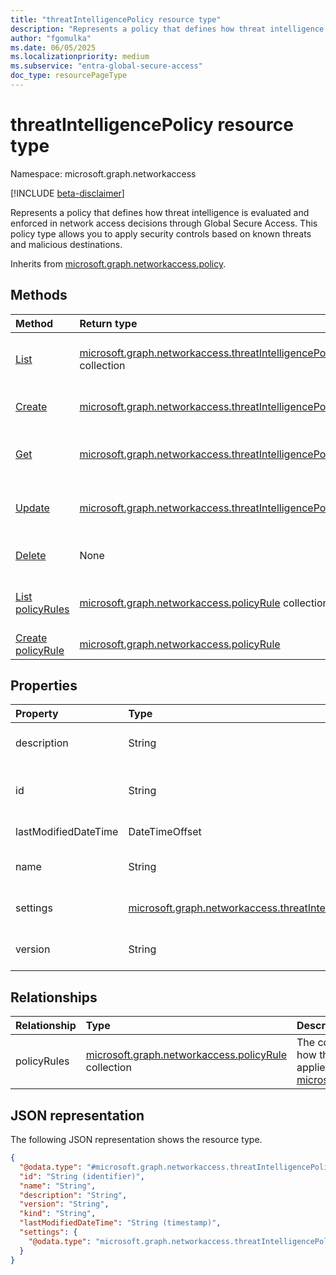 ```yaml
---
title: "threatIntelligencePolicy resource type"
description: "Represents a policy that defines how threat intelligence is evaluated and enforced in network access decisions."
author: "fgomulka"
ms.date: 06/05/2025
ms.localizationpriority: medium
ms.subservice: "entra-global-secure-access"
doc_type: resourcePageType
---
```


# threatIntelligencePolicy resource type

Namespace: microsoft.graph.networkaccess

[!INCLUDE [beta-disclaimer](../../includes/beta-disclaimer.md)]

Represents a policy that defines how threat intelligence is evaluated and enforced in network access decisions through Global Secure Access. This policy type allows you to apply security controls based on known threats and malicious destinations.


Inherits from [microsoft.graph.networkaccess.policy](../resources/networkaccess-policy.md).


## Methods
|Method|Return type|Description|
|:---|:---|:---|
|[List](../api/networkaccess-networkaccessroot-list-threatintelligencepolicies.md)|[microsoft.graph.networkaccess.threatIntelligencePolicy](../resources/networkaccess-threatintelligencepolicy.md) collection|Get a list of the threatIntelligencePolicy objects and their properties.|
|[Create](../api/networkaccess-networkaccessroot-post-threatintelligencepolicies.md)|[microsoft.graph.networkaccess.threatIntelligencePolicy](../resources/networkaccess-threatintelligencepolicy.md)|Create a new threatIntelligencePolicy object.|
|[Get](../api/networkaccess-threatintelligencepolicy-get.md)|[microsoft.graph.networkaccess.threatIntelligencePolicy](../resources/networkaccess-threatintelligencepolicy.md)|Read the properties and relationships of a threatIntelligencePolicy object.|
|[Update](../api/networkaccess-threatintelligencepolicy-update.md)|[microsoft.graph.networkaccess.threatIntelligencePolicy](../resources/networkaccess-threatintelligencepolicy.md)|Update the properties of a threatIntelligencePolicy object.|
|[Delete](../api/networkaccess-networkaccessroot-delete-threatintelligencepolicies.md)|None|Delete a threatIntelligencePolicy object.|
|[List policyRules](../api/networkaccess-threatintelligencepolicy-list-policyrules.md)|[microsoft.graph.networkaccess.policyRule](../resources/networkaccess-policyrule.md) collection|Get a list of the rules associated with this threat intelligence policy.|
|[Create policyRule](../api/networkaccess-threatintelligencepolicy-post-policyrules.md)|[microsoft.graph.networkaccess.policyRule](../resources/networkaccess-policyrule.md)|Create a new policyRule object.|

## Properties
|Property|Type|Description|
|:---|:---|:---|
|description|String|A description of the threat intelligence policy. Inherited from [microsoft.graph.networkaccess.policy](../resources/networkaccess-policy.md).|
|id|String|The unique identifier for the threat intelligence policy. Inherited from [microsoft.graph.networkaccess.policy](../resources/networkaccess-policy.md). Inherits from [entity](../resources/entity.md)|
|lastModifiedDateTime|DateTimeOffset|The date and time when the policy was last modified.|
|name|String|The display name of the threat intelligence policy. Inherited from [microsoft.graph.networkaccess.policy](../resources/networkaccess-policy.md).|
|settings|[microsoft.graph.networkaccess.threatIntelligencePolicySettings](../resources/networkaccess-threatintelligencepolicysettings.md)|Settings that define how the threat intelligence policy operates and evaluates threats.|
|version|String|The version of the policy, used for tracking changes. Inherited from [microsoft.graph.networkaccess.policy](../resources/networkaccess-policy.md).|

## Relationships
|Relationship|Type|Description|
|:---|:---|:---|
|policyRules|[microsoft.graph.networkaccess.policyRule](../resources/networkaccess-policyrule.md) collection|The collection of rules that define how the threat intelligence policy is applied. Inherited from [microsoft.graph.networkaccess.policy](../resources/networkaccess-policy.md)|

## JSON representation
The following JSON representation shows the resource type.
<!-- {
  "blockType": "resource",
  "keyProperty": "id",
  "@odata.type": "microsoft.graph.networkaccess.threatIntelligencePolicy",
  "baseType": "microsoft.graph.networkaccess.policy",
  "openType": false
}
-->
``` json
{
  "@odata.type": "#microsoft.graph.networkaccess.threatIntelligencePolicy",
  "id": "String (identifier)",
  "name": "String",
  "description": "String",
  "version": "String",
  "kind": "String",
  "lastModifiedDateTime": "String (timestamp)",
  "settings": {
    "@odata.type": "microsoft.graph.networkaccess.threatIntelligencePolicySettings"
  }
}
```

